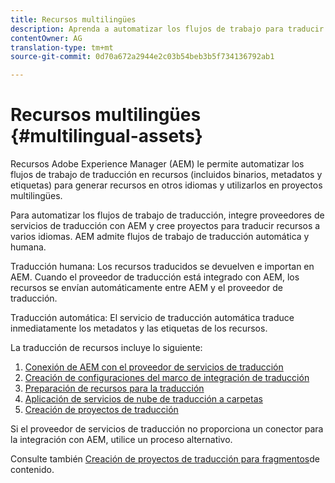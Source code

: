 ```yaml
---
title: Recursos multilingües
description: Aprenda a automatizar los flujos de trabajo para traducir recursos, incluidos binarios, metadatos y etiquetas en varios idiomas.
contentOwner: AG
translation-type: tm+mt
source-git-commit: 0d70a672a2944e2c03b54beb3b5f734136792ab1

---
```



# Recursos multilingües {#multilingual-assets}

Recursos Adobe Experience Manager (AEM) le permite automatizar los flujos de trabajo de traducción en recursos (incluidos binarios, metadatos y etiquetas) para generar recursos en otros idiomas y utilizarlos en proyectos multilingües.

Para automatizar los flujos de trabajo de traducción, integre proveedores de servicios de traducción con AEM y cree proyectos para traducir recursos a varios idiomas. AEM admite flujos de trabajo de traducción automática y humana.

Traducción humana: Los recursos traducidos se devuelven e importan en AEM. Cuando el proveedor de traducción está integrado con AEM, los recursos se envían automáticamente entre AEM y el proveedor de traducción.

Traducción automática: El servicio de traducción automática traduce inmediatamente los metadatos y las etiquetas de los recursos.

La traducción de recursos incluye lo siguiente:

1. [Conexión de AEM con el proveedor de servicios de traducción](/help/sites-administering/tc-tic.md#connecting-to-a-translation-service-provider)
1. [Creación de configuraciones del marco de integración de traducción](/help/sites-administering/tc-tic.md)
1. [Preparación de recursos para la traducción](preparing-assets-for-translation.md)
1. [Aplicación de servicios de nube de traducción a carpetas](transition-cloud-services.md)
1. [Creación de proyectos de traducción](translation-projects.md)

Si el proveedor de servicios de traducción no proporciona un conector para la integración con AEM, utilice un proceso [](/help/sites-administering/tc-manage.md#exporting-a-translation-job)alternativo.

Consulte también [Creación de proyectos de traducción para fragmentos](creating-translation-projects-for-content-fragments.md)de contenido.
